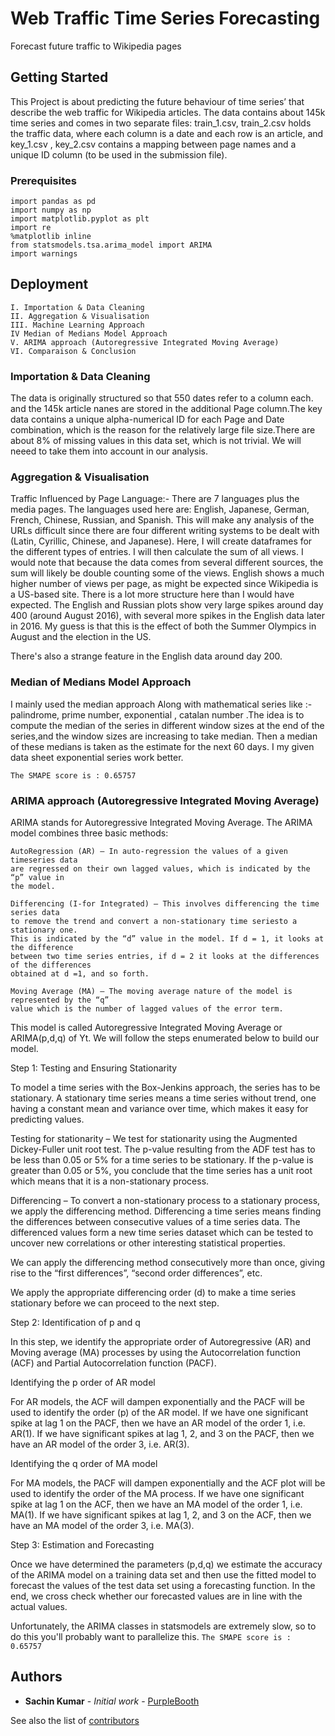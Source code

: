 # Web Traffic Time Series Forecasting

Forecast future traffic to Wikipedia pages

## Getting Started

This Project is about predicting the future behaviour of time series’ that describe the web traffic for Wikipedia articles. The data contains about 145k time series and comes in two separate files: train_1.csv, train_2.csv holds the traffic data, where each column is a date and each row is an article, and key_1.csv , key_2.csv contains a mapping between page names and a unique ID column (to be used in the submission file).

### Prerequisites



```
import pandas as pd
import numpy as np
import matplotlib.pyplot as plt
import re
%matplotlib inline
from statsmodels.tsa.arima_model import ARIMA
import warnings
```



## Deployment
```
I. Importation & Data Cleaning
II. Aggregation & Visualisation
III. Machine Learning Approach
IV Median of Medians Model Approach
V. ARIMA approach (Autoregressive Integrated Moving Average)
VI. Comparaison & Conclusion
```
### Importation & Data Cleaning
The data is originally structured so that 550 dates refer to a column each. and the 145k article nanes are stored in the additional Page column.The key data contains a unique alpha-numerical ID for each Page and Date combination, which is the reason for the relatively large file size.There are about 8% of missing values in this data set, which is not trivial. We will neeed to take them into account in our analysis.
### Aggregation & Visualisation
Traffic Influenced by Page Language:-
There are 7 languages plus the media pages. The languages used here are: English, Japanese, German, French, Chinese, Russian, and Spanish. This will make any analysis of the URLs difficult since there are four different writing systems to be dealt with (Latin, Cyrillic, Chinese, and Japanese). Here, I will create dataframes for the different types of entries. I will then calculate the sum of all views. I would note that because the data comes from several different sources, the sum will likely be double counting some of the views.
English shows a much higher number of views per page, as might be expected since Wikipedia is a US-based site. There is a lot more structure here than I would have expected. The English and Russian plots show very large spikes around day 400 (around August 2016), with several more spikes in the English data later in 2016. My guess is that this is the effect of both the Summer Olympics in August and the election in the US.

There's also a strange feature in the English data around day 200.
### Median of Medians Model Approach
I mainly used the median approach Along with mathematical series like :- palindrome, prime number, exponential , catalan number
.The idea is to compute the median of the series in different window sizes at the end of the series,and the window sizes are increasing to take median. Then a median of these medians is taken as the estimate for the next 60 days. I my given data sheet 
exponential series work better.

```The SMAPE score is : 0.65757```
### ARIMA approach (Autoregressive Integrated Moving Average)
ARIMA stands for Autoregressive Integrated Moving Average.
The ARIMA model combines three basic methods:
 ```  
AutoRegression (AR) – In auto-regression the values of a given timeseries data 
are regressed on their own lagged values, which is indicated by the “p” value in
the model.
    
Differencing (I-for Integrated) – This involves differencing the time series data 
to remove the trend and convert a non-stationary time seriesto a stationary one. 
This is indicated by the “d” value in the model. If d = 1, it looks at the difference
between two time series entries, if d = 2 it looks at the differences of the differences
obtained at d =1, and so forth.

Moving Average (MA) – The moving average nature of the model is represented by the “q” 
value which is the number of lagged values of the error term.
```

This model is called Autoregressive Integrated Moving Average or ARIMA(p,d,q) of Yt.  We will follow the steps enumerated below to build our model.

Step 1: Testing and Ensuring Stationarity

To model a time series with the Box-Jenkins approach, the series has to be stationary. A stationary time series means a time series without trend, one having a constant mean and variance over time, which makes it easy for predicting values.

Testing for stationarity – We test for stationarity using the Augmented Dickey-Fuller unit root test. The p-value resulting from the ADF test has to be less than 0.05 or 5% for a time series to be stationary. If the p-value is greater than 0.05 or 5%, you conclude that the time series has a unit root which means that it is a non-stationary process.

Differencing – To convert a non-stationary process to a stationary process, we apply the differencing method. Differencing a time series means finding the differences between consecutive values of a time series data. The differenced values form a new time series dataset which can be tested to uncover new correlations or other interesting statistical properties.

We can apply the differencing method consecutively more than once, giving rise to the “first differences”, “second order differences”, etc.

We apply the appropriate differencing order (d) to make a time series stationary before we can proceed to the next step.

Step 2: Identification of p and q

In this step, we identify the appropriate order of Autoregressive (AR) and Moving average (MA) processes by using the Autocorrelation function (ACF) and Partial Autocorrelation function (PACF).  

Identifying the p order of AR model

For AR models, the ACF will dampen exponentially and the PACF will be used to identify the order (p) of the AR model. If we have one significant spike at lag 1 on the PACF, then we have an AR model of the order 1, i.e. AR(1). If we have significant spikes at lag 1, 2, and 3 on the PACF, then we have an AR model of the order 3, i.e. AR(3).

Identifying the q order of MA model

For MA models, the PACF will dampen exponentially and the ACF plot will be used to identify the order of the MA process. If we have one significant spike at lag 1 on the ACF, then we have an MA model of the order 1, i.e. MA(1). If we have significant spikes at lag 1, 2, and 3 on the ACF, then we have an MA model of the order 3, i.e. MA(3).

Step 3: Estimation and Forecasting

Once we have determined the parameters (p,d,q) we estimate the accuracy of the ARIMA model on a training data set and then use the fitted model to forecast the values of the test data set using a forecasting function. In the end, we cross check whether our forecasted values are in line with the actual values.

Unfortunately, the ARIMA classes in statsmodels are extremely slow, so to do this you'll probably want to parallelize this.
```The SMAPE score is : 0.65757```




## Authors

* **Sachin Kumar** - *Initial work* - [PurpleBooth](https://github.com/batmansachin)

See also the list of [contributors](https://github.com/batmansachin/Web-Traffic-Time-Series-Forecasting) 



